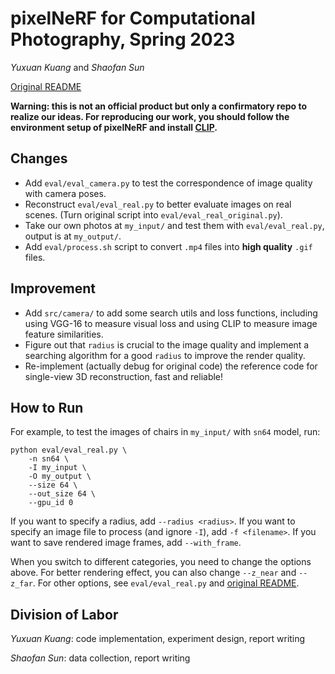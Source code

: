 # pixelNeRF for Computational Photography, Spring 2023

*Yuxuan Kuang* and *Shaofan Sun*

[Original README](./README_original.md)

**Warning: this is not an official product but only a confirmatory repo to realize our ideas. For reproducing our work, you should follow the environment setup of pixelNeRF and install [CLIP](https://github.com/openai/CLIP).**

## Changes

- Add `eval/eval_camera.py` to test the correspondence of image quality with camera poses.
- Reconstruct `eval/eval_real.py` to better evaluate images on real scenes. (Turn original script into `eval/eval_real_original.py`).
- Take our own photos at `my_input/` and test them with `eval/eval_real.py`, output is at `my_output/`.
- Add `eval/process.sh` script to convert `.mp4` files into **high quality** `.gif` files.

## Improvement

- Add `src/camera/` to add some search utils and loss functions, including using VGG-16 to measure visual loss and using CLIP to measure image feature similarities.
- Figure out that `radius` is crucial to the image quality and implement a searching algorithm for a good `radius` to improve the render quality.
- Re-implement (actually debug for original code) the reference code for single-view 3D reconstruction, fast and reliable!

## How to Run

For example, to test the images of chairs in `my_input/` with `sn64` model, run:

```shell
python eval/eval_real.py \
    -n sn64 \
    -I my_input \
    -O my_output \
    --size 64 \
    --out_size 64 \
    --gpu_id 0
```

If you want to specify a radius, add `--radius <radius>`. If you want to specify an image file to process (and ignore `-I`), add `-f <filename>`. If you want to save rendered image frames, add `--with_frame`.

When you switch to different categories, you need to change the options above. For better rendering effect, you can also change `--z_near` and `--z_far`. For other options, see `eval/eval_real.py` and [original README](./README_original.md).

## Division of Labor

*Yuxuan Kuang*: code implementation, experiment design, report writing

*Shaofan Sun*: data collection, report writing